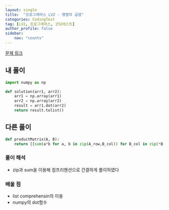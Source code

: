 ```yaml
---
layout: single
title:  "프로그래머스 LV2 - 행렬의 곱셈"
categories: CodingTest
tag: [LV2, 프로그래머스, 코딩테스트]
author_profile: false
sidebar: 
    nav: "counts"
---
```


[문제 링크](https://school.programmers.co.kr/learn/courses/30/lessons/12949)

## 내 풀이
```python
import numpy as np

def solution(arr1, arr2):
    arr1 = np.array(arr1)
    arr2 = np.array(arr2)
    result = arr1.dot(arr2)
    return result.tolist()
```

## 다른 풀이
```python
def productMatrix(A, B):
    return [[sum(a*b for a, b in zip(A_row,B_col)) for B_col in zip(*B)] for A_row in A]
```

### 풀이 해석
- zip과 sum을 이용해 컴프리핸션으로 간결하게 풀이하였다

### 배울 점
- list comprehensin의 이용
- numpy의 dot함수